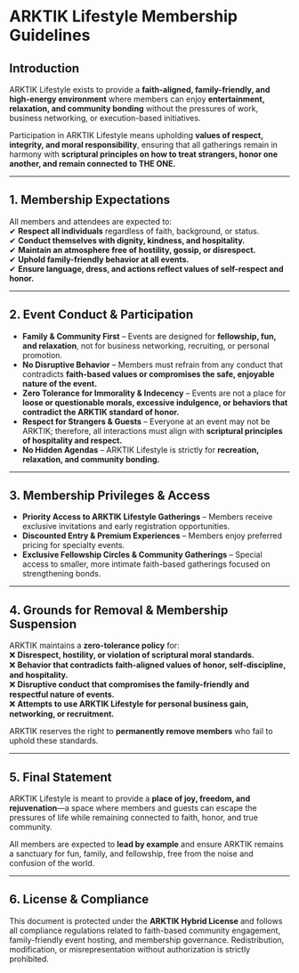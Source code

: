 # ARKTIK Lifestyle Membership Guidelines  

## **Introduction**  
ARKTIK Lifestyle exists to provide a **faith-aligned, family-friendly, and high-energy environment** where members can enjoy **entertainment, relaxation, and community bonding** without the pressures of work, business networking, or execution-based initiatives.  

Participation in ARKTIK Lifestyle means upholding **values of respect, integrity, and moral responsibility**, ensuring that all gatherings remain in harmony with **scriptural principles on how to treat strangers, honor one another, and remain connected to THE ONE.**  

---  

## **1. Membership Expectations**  

All members and attendees are expected to:  
✔ **Respect all individuals** regardless of faith, background, or status.  
✔ **Conduct themselves with dignity, kindness, and hospitality.**  
✔ **Maintain an atmosphere free of hostility, gossip, or disrespect.**  
✔ **Uphold family-friendly behavior at all events.**  
✔ **Ensure language, dress, and actions reflect values of self-respect and honor.**  

---  

## **2. Event Conduct & Participation**  

- **Family & Community First** – Events are designed for **fellowship, fun, and relaxation**, not for business networking, recruiting, or personal promotion.  
- **No Disruptive Behavior** – Members must refrain from any conduct that contradicts **faith-based values or compromises the safe, enjoyable nature of the event.**  
- **Zero Tolerance for Immorality & Indecency** – Events are not a place for **loose or questionable morals, excessive indulgence, or behaviors that contradict the ARKTIK standard of honor.**  
- **Respect for Strangers & Guests** – Everyone at an event may not be ARKTIK; therefore, all interactions must align with **scriptural principles of hospitality and respect.**  
- **No Hidden Agendas** – ARKTIK Lifestyle is strictly for **recreation, relaxation, and community bonding.**  

---  

## **3. Membership Privileges & Access**  

- **Priority Access to ARKTIK Lifestyle Gatherings** – Members receive exclusive invitations and early registration opportunities.  
- **Discounted Entry & Premium Experiences** – Members enjoy preferred pricing for specialty events.  
- **Exclusive Fellowship Circles & Community Gatherings** – Special access to smaller, more intimate faith-based gatherings focused on strengthening bonds.  

---  

## **4. Grounds for Removal & Membership Suspension**  

ARKTIK maintains a **zero-tolerance policy** for:  
❌ **Disrespect, hostility, or violation of scriptural moral standards.**  
❌ **Behavior that contradicts faith-aligned values of honor, self-discipline, and hospitality.**  
❌ **Disruptive conduct that compromises the family-friendly and respectful nature of events.**  
❌ **Attempts to use ARKTIK Lifestyle for personal business gain, networking, or recruitment.**  

ARKTIK reserves the right to **permanently remove members** who fail to uphold these standards.  

---  

## **5. Final Statement**  

ARKTIK Lifestyle is meant to provide a **place of joy, freedom, and rejuvenation**—a space where members and guests can escape the pressures of life while remaining connected to faith, honor, and true community.  

All members are expected to **lead by example** and ensure ARKTIK remains a sanctuary for fun, family, and fellowship, free from the noise and confusion of the world.  

---  

## **6. License & Compliance**  

This document is protected under the **ARKTIK Hybrid License** and follows all compliance regulations related to faith-based community engagement, family-friendly event hosting, and membership governance. Redistribution, modification, or misrepresentation without authorization is strictly prohibited.  
